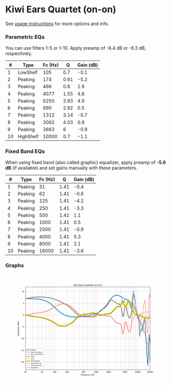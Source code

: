 # Kiwi Ears Quartet (on-on)
See [usage instructions](https://github.com/jaakkopasanen/AutoEq#usage) for more options and info.

### Parametric EQs
You can use filters 1-5 or 1-10. Apply preamp of -6.4 dB or -6.3 dB, respectively.

|   # | Type      |   Fc (Hz) |    Q |   Gain (dB) |
|-----|-----------|-----------|------|-------------|
|   1 | LowShelf  |       105 | 0.7  |        -0.1 |
|   2 | Peaking   |       174 | 0.61 |        -5.2 |
|   3 | Peaking   |       466 | 0.8  |         1.9 |
|   4 | Peaking   |      4077 | 1.55 |         4.6 |
|   5 | Peaking   |      6250 | 3.93 |         4.9 |
|   6 | Peaking   |       890 | 2.92 |         0.5 |
|   7 | Peaking   |      1312 | 3.14 |        -0.7 |
|   8 | Peaking   |      3062 | 4.03 |         0.9 |
|   9 | Peaking   |      3663 | 6    |        -0.9 |
|  10 | HighShelf |     10000 | 0.7  |        -1.1 |

### Fixed Band EQs
When using fixed band (also called graphic) equalizer, apply preamp of **-5.6 dB** (if available) and set gains manually with these parameters.

|   # | Type    |   Fc (Hz) |    Q |   Gain (dB) |
|-----|---------|-----------|------|-------------|
|   1 | Peaking |        31 | 1.41 |        -0.4 |
|   2 | Peaking |        62 | 1.41 |        -0.6 |
|   3 | Peaking |       125 | 1.41 |        -4.2 |
|   4 | Peaking |       250 | 1.41 |        -3.3 |
|   5 | Peaking |       500 | 1.41 |         1.1 |
|   6 | Peaking |      1000 | 1.41 |         0.5 |
|   7 | Peaking |      2000 | 1.41 |        -0.9 |
|   8 | Peaking |      4000 | 1.41 |         5.3 |
|   9 | Peaking |      8000 | 1.41 |         2.1 |
|  10 | Peaking |     16000 | 1.41 |        -3.6 |

### Graphs
![](./Kiwi%20Ears%20Quartet%20(on-on).png)
